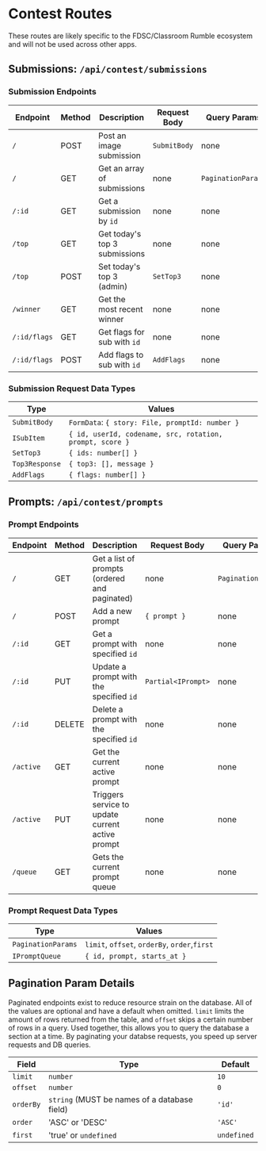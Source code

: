 # Contest Routes

These routes are likely specific to the FDSC/Classroom Rumble ecosystem and will not be used across other apps.

## Submissions: `/api/contest/submissions`

### Submission Endpoints

| Endpoint     | Method | Description                   | Request Body | Query Params       | Return         |
| ------------ | ------ | ----------------------------- | ------------ | ------------------ | -------------- |
| `/`          | POST   | Post an image submission      | `SubmitBody` | none               | `{ message }`  |
| `/`          | GET    | Get an array of submissions   | none         | `PaginationParams` | `ISubItem[]`   |
| `/:id`       | GET    | Get a submission by `id`      | none         | none               | `ISubItem`     |
| `/top`       | GET    | Get today's top 3 submissions | none         | none               | `ISubItem[]`   |
| `/top`       | POST   | Set today's top 3 (admin)     | `SetTop3`    | none               | `Top3Response` |
| `/winner`    | GET    | Get the most recent winner    | none         | none               | `ISubItem`     |
| `/:id/flags` | GET    | Get flags for sub with `id`   | none         | none               | `string[]`     |
| `/:id/flags` | POST   | Add flags to sub with `id`    | `AddFlags`   | none               | `string[]`     |

### Submission Request Data Types

| Type           | Values                                                   |
| -------------- | -------------------------------------------------------- |
| `SubmitBody`   | `FormData`: `{ story: File, promptId: number }`          |
| `ISubItem`     | `{ id, userId, codename, src, rotation, prompt, score }` |
| `SetTop3`      | `{ ids: number[] }`                                      |
| `Top3Response` | `{ top3: [], message }`                                  |
| `AddFlags`     | `{ flags: number[] }`                                    |

## Prompts: `/api/contest/prompts`

### Prompt Endpoints

| Endpoint  | Method | Description                                      | Request Body       | Query Params       | Return           |
| --------- | ------ | ------------------------------------------------ | ------------------ | ------------------ | ---------------- |
| `/`       | GET    | Get a list of prompts (ordered and paginated)    | none               | `PaginationParams` | `IPrompt[]`      |
| `/`       | POST   | Add a new prompt                                 | `{ prompt }`       | none               | `IPrompt`        |
| `/:id`    | GET    | Get a prompt with specified `id`                 | none               | none               | `IPrompt`        |
| `/:id`    | PUT    | Update a prompt with the specified `id`          | `Partial<IPrompt>` | none               | none             |
| `/:id`    | DELETE | Delete a prompt with the specified `id`          | none               | none               | none             |
| `/active` | GET    | Get the current active prompt                    | none               | none               | `IPrompt`        |
| `/active` | PUT    | Triggers service to update current active prompt | none               | none               | none             |
| `/queue`  | GET    | Gets the current prompt queue                    | none               | none               | `IPromptQueue[]` |

### Prompt Request Data Types

| Type               | Values                                        |
| ------------------ | --------------------------------------------- |
| `PaginationParams` | `limit`, `offset`, `orderBy`, `order`,`first` |
| `IPromptQueue`     | `{ id, prompt, starts_at }`                   |

## Pagination Param Details

Paginated endpoints exist to reduce resource strain on the database. All of the values are optional and have a default when omitted. `limit` limits the amount of rows returned from the table, and `offset` skips a certain number of rows in a query. Used together, this allows you to query the database a section at a time. By paginating your databse requests, you speed up server requests and DB queries.

| Field     | Type                                         | Default     |
| --------- | -------------------------------------------- | ----------- |
| `limit`   | `number`                                     | `10`        |
| `offset`  | `number`                                     | `0`         |
| `orderBy` | `string` (MUST be names of a database field) | `'id'`      |
| `order`   | 'ASC' or 'DESC'                              | `'ASC'`     |
| `first`   | 'true' or `undefined`                        | `undefined` |
